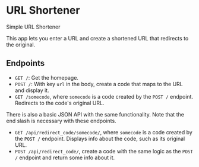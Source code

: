 # URL Shortener
Simple URL Shortener

This app lets you enter a URL and create a shortened URL that redirects to the original.

## Endpoints

- `GET /`: Get the homepage.
- `POST /`: With key `url` in the body, create a code that maps to the URL and display it.
- `GET /somecode`, where `somecode` is a code created by the `POST /` endpoint. Redirects to the code's original URL.

There is also a basic JSON API with the same functionality.
Note that the end slash is necessary with these endpoints.
- `GET /api/redirect_code/somecode/`, where `somecode` is a code created by the `POST /` endpoint. Displays info about the code, such as its original URL.
- `POST /api/redirect_code/`, create a code with the same logic as the `POST /` endpoint and return some info about it.

